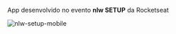  App desenvolvido no evento **nlw SETUP** da Rocketseat
 
![nlw-setup-mobile](https://user-images.githubusercontent.com/42896706/214221895-71573146-d403-4c75-a45c-8dc35232aea6.png)
